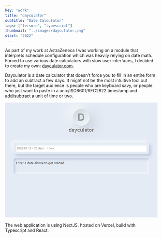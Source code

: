```yaml
---
key: "work"
title: "dayculator"
subtitle: "Date Calculator"
tags: ["leisure", "typescript"]
thumbnail: "../images/dayculator.png"
start: "2022"
---
```

As part of my work at AstraZeneca I was working on a module that interprets schedule configuration which was heavily relying on date math. Forced to use various date calculators with slow user interfaces, I decided to create my own: [dayculator.com](https://www.dayculator.com/). 

<!-- end -->
Dayculator is a date calculator that doesn't force you to fill in an entire form to add an subtract a few days. It might not be the most intuitive tool out there, but the target audience is people who are keyboard savy, or people who just want to paste in a unix/ISO8601/RFC2822 timestamp and add/subtract a unit of time or two.

![Dayculator](../images/dayculator.png) 

The web application is using NextJS, hosted on Vercel, build with Typescript and React.